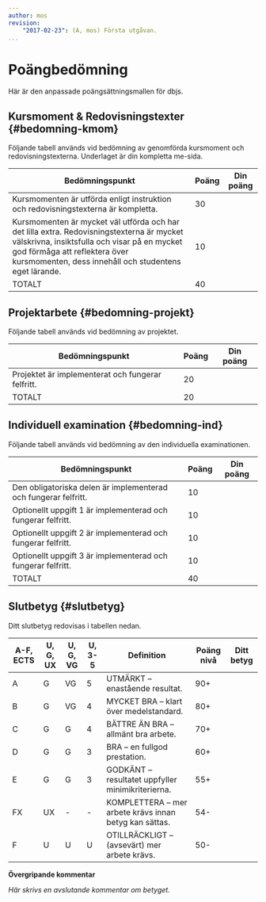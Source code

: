 ```yaml
---
author: mos
revision:
    "2017-02-23": (A, mos) Första utgåvan.
...
```

Poängbedömning
==================================

Här är den anpassade poängsättningsmallen för dbjs.



Kursmoment & Redovisningstexter {#bedomning-kmom}
--------------------------------

Följande tabell används vid bedömning av genomförda kursmoment och redovisningstexterna. Underlaget är din kompletta me-sida.

| Bedömningspunkt | Poäng | Din poäng |
|-----------------|-------|-----------|
| Kursmomenten är utförda enligt instruktion och redovisningstexterna är kompletta. | 30 | |	
| Kursmomenten är mycket väl utförda och har det lilla extra. Redovisningstexterna är mycket välskrivna, insiktsfulla och visar på en mycket god förmåga att reflektera över kursmomenten, dess innehåll och studentens eget lärande. | 10 | |	
| TOTALT | 40 | |	



Projektarbete {#bedomning-projekt}
--------------------------------

Följande tabell används vid bedömning av projektet.

| Bedömningspunkt | Poäng | Din poäng |
|-----------------|-------|-----------|
| Projektet är implementerat och fungerar felfritt. | 20 | |
| TOTALT | 20 | |



Individuell examination {#bedomning-ind}
--------------------------------

Följande tabell används vid bedömning av den individuella examinationen.

| Bedömningspunkt | Poäng | Din poäng |
|-----------------|-------|-----------|
| Den obligatoriska delen är implementerad och fungerar felfritt. | 10 | |
| Optionellt uppgift 1 är implementerad och fungerar felfritt. | 10 | |
| Optionellt uppgift 2 är implementerad och fungerar felfritt. | 10 | |
| Optionellt uppgift 3 är implementerad och fungerar felfritt. | 10 | |
| TOTALT | 40 | |



Slutbetyg {#slutbetyg}
--------------------------------

Ditt slutbetyg redovisas i tabellen nedan.

| A-F, ECTS | U, G, UX | U, G, VG | U, 3-5 | Definition | Poäng nivå | Ditt betyg |
|------|-| ----------|--------|------------|------------|------------|
| A | G | VG | 5 | UTMÄRKT – enastående resultat. | 90+ | |
| B | G | VG | 4 | MYCKET BRA – klart över medelstandard. | 80+ | 
| C | G | G | 4 | BÄTTRE ÄN BRA – allmänt bra arbete. | 70+ | 
| D | G | G | 3 | BRA – en fullgod prestation. | 60+ | 
| E | G | G | 3 | GODKÄNT – resultatet uppfyller minimikriterierna. | 55+ | 
| FX | UX | - | - | KOMPLETTERA – mer arbete krävs innan betyg kan sättas. | 54- | 
| F | U | U | U | OTILLRÄCKLIGT – (avsevärt) mer arbete krävs. | 50- | 
 

**Övergripande kommentar**

*Här skrivs en avslutande kommentar om betyget.*
